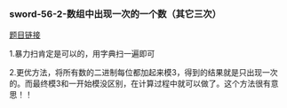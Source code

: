 ### sword-56-2-数组中出现一次的一个数（其它三次）

[题目链接](https://leetcode-cn.com/problems/shu-zu-zhong-shu-zi-chu-xian-de-ci-shu-ii-lcof/)

1.暴力扫肯定是可以的，用字典扫一遍即可

2.更优方法，将所有数的二进制每位都加起来模3，得到的结果就是只出现一次的。而最终模3和一开始模没区别，在计算过程中就可以做了。这个方法很有意思！！
